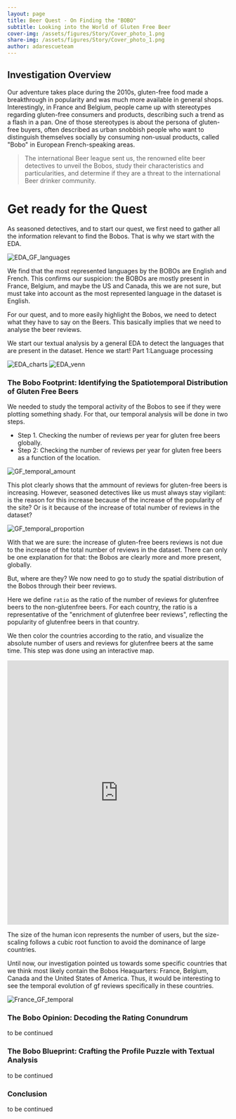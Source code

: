 ```yaml
---
layout: page
title: Beer Quest - On Finding the "BOBO"
subtitle: Looking into the World of Gluten Free Beer
cover-img: /assets/figures/Story/Cover_photo_1.png
share-img: /assets/figures/Story/Cover_photo_1.png
author: adarescueteam
---
```


## Investigation Overview

Our adventure takes place during the 2010s, gluten-free food made a breakthrough in popularity and was much more available in general shops. Interestingly, in France and Belgium, people came up with stereotypes regarding gluten-free consumers and products, describing such a trend as a flash in a pan. One of those stereotypes is about the persona of gluten-free buyers, often described as urban snobbish people who want to distinguish themselves socially by consuming non-usual products, called "Bobo" in European French-speaking areas.

> The international Beer league sent us, the renowned elite beer detectives to unveil the Bobos, study their characteristics and particularities, and determine if they are a threat to the international Beer drinker community.

# Get ready for the Quest

As seasoned detectives, and to start our quest, we first need to gather all the information relevant to find the Bobos. That is why we start with the EDA.

![EDA_GF_languages](./assets/figures/EDA/EDA_lang_dstrbtO.png)

We find that the most represented languages by the BOBOs are English and French. This confirms our suspicion: the BOBOs are mostly present in France, Belgium, and maybe the US and Canada, this we are not sure, but must take into account as the most represented language in the dataset is English.

For our quest, and to more easily highlight the Bobos, we need to detect what they have to say on the Beers. This basically implies that we need to analyse the beer reviews.

We start our textual analysis by a general EDA to detect the languages that are present in the dataset. Hence we start! Part 1:Language processing</span>

![EDA_charts](./assets/figures/Style/beer_styles_piechart.png)
![EDA_venn](./assets/figures/Style/piechart_unique_abd_non_unique.png)

### The Bobo Footprint: Identifying the Spatiotemporal Distribution of Gluten Free Beers

We needed to study the temporal activity of the Bobos to see if they were plotting something shady. For that, our temporal analysis will be done in two steps.

- Step 1. Checking the number of reviews per year for gluten free beers globally.</span>
- Step 2: Checking the number of reviews per year for gluten free beers as a function of the location.

![GF_temporal_amount](./assets/figures/Spatiotemporal_analysis/GF_temporal.png)

This plot clearly shows that the ammount of reviews for gluten-free beers is increasing. However, seasoned detectives like us must always stay vigilant: is the reason for this increase because of the increase of the popularity of the site? Or is it because of the increase of total number of reviews in the dataset?

![GF_temporal_proportion](./assets/figures/Spatiotemporal_analysis/GF_proportions_temporal.png)

With that we are sure: the increase of gluten-free beers reviews is not due to the increase of the total number of reviews in the dataset. There can only be one explanation for that: the Bobos are clearly more and more present, globally.

But, where are they? We now need to go to study the spatial distribution of the Bobos through their beer reviews.

Here we define `ratio` as the ratio of the number of reviews for glutenfree beers to the non-glutenfree beers. For each country, the ratio is a representative of the "enrichment of glutenfree beer reviews", reflecting the popularity of glutenfree beers in that country.

We then color the countries according to the ratio, and visualize the absolute number of users and reviews for glutenfree beers at the same time. This step was done using an interactive map.

<iframe src="https://jay4biopz.github.io/adarescueteam-beerquest/assets/html/gf_reviews_map.html" height="600px" width="100%" style="border:none;"></iframe>

The size of the human icon represents the number of users, but the size-scaling follows a cubic root function to avoid the dominance of large countries.

Until now, our investigation pointed us towards some specific countries that we think most likely contain the Bobos Heaquarters: France, Belgium, Canada and the United States of America. Thus, it would be interesting to see the temporal evolution of gf reviews specifically in these countries.

![France_GF_temporal](./assets/figures/Spatiotemporal_analysis/bobo_countries_temporal_plots/FRANCE.png)


### The Bobo Opinion: Decoding the Rating Conundrum

to be continued

### The Bobo Blueprint: Crafting the Profile Puzzle with Textual Analysis

to be continued

### Conclusion

to be continued
